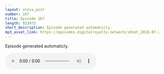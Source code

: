 ```yaml
---
layout: alexa_post
number: 167
title: Episode 167
length: 933973
short_description: Episode generated automaticly.
mp3_asset_link: https://episodes.digitalroyalty.network/zdnet_2018-07-28_01-00-03.mp3
---
```


Episode generated automaticly.

<audio controls>
    <source src="{{ page.mp3_asset_link }}" type="audio/mpeg">
</audio>